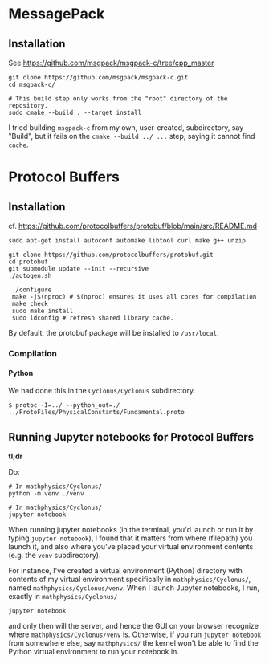 # MessagePack

## Installation

See https://github.com/msgpack/msgpack-c/tree/cpp_master

```
git clone https://github.com/msgpack/msgpack-c.git
cd msgpack-c/

# This build step only works from the "root" directory of the repository.
sudo cmake --build . --target install

```

I tried building `msgpack-c` from my own, user-created, subdirectory, say "Build", but it fails on the `cmake --build ../ ...` step, saying it cannot find `cache`.

# Protocol Buffers

## Installation

cf. https://github.com/protocolbuffers/protobuf/blob/main/src/README.md

```
sudo apt-get install autoconf automake libtool curl make g++ unzip
```

```
git clone https://github.com/protocolbuffers/protobuf.git
cd protobuf
git submodule update --init --recursive
./autogen.sh
```

```
 ./configure
 make -j$(nproc) # $(nproc) ensures it uses all cores for compilation
 make check
 sudo make install
 sudo ldconfig # refresh shared library cache.
```

By default, the protobuf package will be installed to `/usr/local`.

### Compilation

#### Python

We had done this in the `Cyclonus/Cyclonus` subdirectory.

```
$ protoc -I=../ --python_out=./ ../ProtoFiles/PhysicalConstants/Fundamental.proto
```

## Running Jupyter notebooks for Protocol Buffers

**tl;dr**

Do:

```
# In mathphysics/Cyclonus/
python -m venv ./venv

# In mathphysics/Cyclonus/
jupyter notebook
```

When running jupyter notebooks (in the terminal, you'd launch or run it by typing `jupyter notebook`), I found that it matters from where (filepath) you launch it, and also where you've placed your virtual environment contents (e.g. the `venv` subdirectory).

For instance, I've created a virtual environment (Python) directory with contents of my virtual environment specifically in `mathphysics/Cyclonus/`, named `mathphysics/Cyclonus/venv`. When I launch Jupyter notebooks, I run, exactly in `mathphysics/Cyclonus/`

```
jupyter notebook
```
and only then will the server, and hence the GUI on your browser recognize where `mathphysics/Cyclonus/venv` is. Otherwise, if you run `jupyter notebook` from somewhere else, say `mathphysics/` the kernel won't be able to find the Python virtual environment to run your notebook in.
